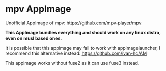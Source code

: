 # mpv AppImage

Unofficial AppImage of mpv: https://github.com/mpv-player/mpv

**This AppImage bundles everything and should work on any linux distro, even on musl based ones.** 

It is possible that this appimage may fail to work with appimagelauncher, I recommend this alternative instead: https://github.com/ivan-hc/AM

This appimage works without fuse2 as it can use fuse3 instead.
